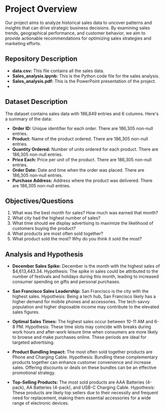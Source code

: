 # Project Overview

Our project aims to analyze historical sales data to uncover patterns and insights that can drive strategic business decisions. By examining sales trends, geographical performance, and customer behavior, we aim to provide actionable recommendations for optimizing sales strategies and marketing efforts.
## Repository Description

- **data.csv:** This file contains all the sales data.
- **Sales_analysis.ipynb:** This is the Python code file for the sales analysis.
- **Sales_analysis.pdf:** This is the PowerPoint presentation of the project.
- 
## Dataset Description

The dataset contains sales data with 186,849 entries and 6 columns. Here's a summary of the data:

- **Order ID:** Unique identifier for each order. There are 186,305 non-null entries.
- **Product:** Name of the product ordered. There are 186,305 non-null entries.
- **Quantity Ordered:** Number of units ordered for each product. There are 186,305 non-null entries.
- **Price Each:** Price per unit of the product. There are 186,305 non-null entries.
- **Order Date:** Date and time when the order was placed. There are 186,305 non-null entries.
- **Purchase Address:** Address where the product was delivered. There are 186,305 non-null entries.

## Objectives/Questions

1. What was the best month for sales? How much was earned that month?
2. What city had the highest number of sales?
3. What time should we display advertising to maximize the likelihood of customers buying the product?
4. What products are most often sold together?
5. What product sold the most? Why do you think it sold the most?

## Analysis and Hypothesis

- **December Sales Spike:** December is the month with the highest sales of $4,613,443.34. Hypothesis: The spike in sales could be attributed to the number of festivals and holidays during this month, leading to increased consumer spending on gifts and personal purchases.

- **San Francisco Sales Leadership:** San Francisco is the city with the highest sales. Hypothesis: Being a tech hub, San Francisco likely has a higher demand for mobile phones and accessories. The tech-savvy population and higher disposable income may contribute to the elevated sales figures.

- **Optimal Sales Times:** The highest sales occur between 10-11 AM and 6-8 PM. Hypothesis: These time slots may coincide with breaks during work hours and after-work leisure time when consumers are more likely to browse and make purchases online. These periods are ideal for targeted advertising.

- **Product Bundling Impact:** The most often sold together products are Phone and Charging Cable. Hypothesis: Bundling these complementary products together can enhance customer convenience and increase sales. Offering discounts or deals on these bundles can be an effective promotional strategy.

- **Top-Selling Products:** The most sold products are AAA Batteries (4-pack), AA Batteries (4-pack), and USB-C Charging Cable. Hypothesis: These products are likely top sellers due to their necessity and frequent need for replacement, making them essential accessories for a wide range of electronic devices.

